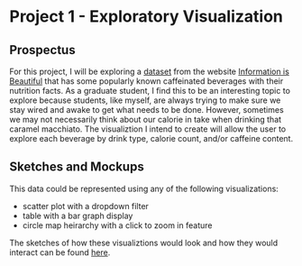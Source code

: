 # Project 1 - Exploratory Visualization
## Prospectus
For this project, I will be exploring a [dataset](https://docs.google.com/spreadsheets/d/1KYMUjrCulPtpUHwep9bVvsBvmVsDEbucdyRZ5uHCDxw/edit?hl%3Den_GB%26hl%3Den_GB#gid=1656295783) from the website [Information is Beautiful](https://informationisbeautiful.net/data/) that has some popularly known caffeinated beverages with their nutrition facts. As a graduate student, I find this to be an interesting topic to explore because students, like myself, are always trying to make sure we stay wired and awake to get what needs to be done. However, sometimes we may not necessarily think about our calorie in take when drinking that caramel macchiato. The visualiztion I intend to create will allow the user to explore each beverage by drink type, calorie count, and/or caffeine content.  
## Sketches and Mockups
This data could be represented using any of the following visualizations:   

* scatter plot with a dropdown filter
* table with a bar graph display
* circle map heirarchy with a click to zoom in feature  

The sketches of how these visualiztions would look and how they would interact can be found [here](../project1/sketches-and-mockups.pdf).